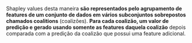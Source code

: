 Shapley values desta maneira **são representados pelo agrupamento de features de um conjunto de dados em vários subconjuntos sobrepostos chamados coalitions** (coalizões). **Para cada coalizão, um valor de predição e gerado usando somente as features daquela coalizão** depois comparada com a predição da coalizão que possui uma feature adicional.
